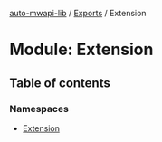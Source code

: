 [auto-mwapi-lib](../README.md) / [Exports](../modules.md) / Extension

# Module: Extension

## Table of contents

### Namespaces

- [Extension](Extension.Extension.md)
